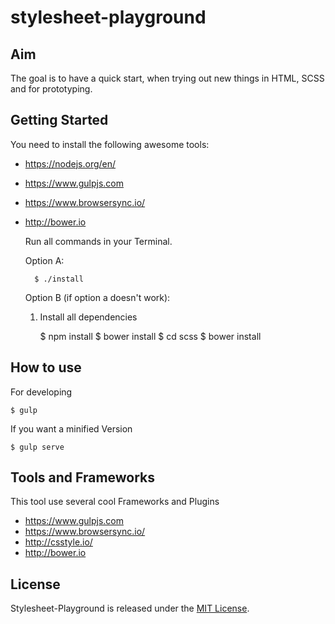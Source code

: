 # stylesheet-playground

## Aim

The goal is to have a quick start, when trying out new things in HTML, SCSS and for prototyping.


## Getting Started

You need to install the following awesome tools:
- https://nodejs.org/en/
- https://www.gulpjs.com
- https://www.browsersync.io/
- http://bower.io

  Run all commands in your Terminal.
  
  Option A:
  
        $ ./install
  
  Option B (if option a doesn't work):
  
  1. Install all dependencies

        $ npm install
        $ bower install
        $ cd scss
        $ bower install
        

  
## How to use

For developing 

    $ gulp

If you want a minified Version

    $ gulp serve

## Tools and Frameworks

This tool use several cool Frameworks and Plugins

  - https://www.gulpjs.com
  - https://www.browsersync.io/
  - http://csstyle.io/
  - http://bower.io

## License

Stylesheet-Playground is released under the [MIT License](http://www.opensource.org/licenses/MIT).
